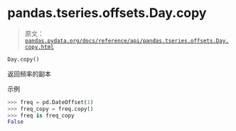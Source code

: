 # pandas.tseries.offsets.Day.copy

> 原文：[`pandas.pydata.org/docs/reference/api/pandas.tseries.offsets.Day.copy.html`](https://pandas.pydata.org/docs/reference/api/pandas.tseries.offsets.Day.copy.html)

```py
Day.copy()
```

返回频率的副本

示例

```py
>>> freq = pd.DateOffset(1)
>>> freq_copy = freq.copy()
>>> freq is freq_copy
False 
```
